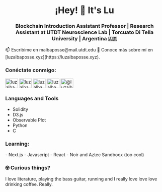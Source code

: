 <h1 align="center">¡Hey! 👋 It's Lu</h1>
<h3 align="center">Blockchain Introduction Assistant Professor | Research Assistant at UTDT Neuroscience Lab | Torcuato Di Tella University | Argentina 🇦🇷</h3>
📫 Escribime en malbaposse@mail.utdt.edu
📄 Conoce más sobre mí en [luzalbaposse.xyz](https://luzalbaposse.xyz).

<h3 align="left">Conéctate conmigo:</h3>
<p align="left">
<a href="https://twitter.com/luzalbaposse" target="blank"><img align="center" src="https://raw.githubusercontent.com/rahuldkjain/github-profile-readme-generator/master/src/images/icons/Social/twitter.svg" alt="luzalbaposse" height="30" width="40" /></a>
<a href="https://linkedin.com/in/luzalbaposse" target="blank"><img align="center" src="https://raw.githubusercontent.com/rahuldkjain/github-profile-readme-generator/master/src/images/icons/Social/linked-in-alt.svg" alt="luzalbaposse" height="30" width="40" /></a>
<a href="https://instagram.com/luzalbaposse" target="blank"><img align="center" src="https://raw.githubusercontent.com/rahuldkjain/github-profile-readme-generator/master/src/images/icons/Social/instagram.svg" alt="luzalbaposse" height="30" width="40" /></a>
<a href="https://www.behance.net/luzalbaposse" target="blank"><img align="center" src="https://raw.githubusercontent.com/rahuldkjain/github-profile-readme-generator/master/src/images/icons/Social/behance.svg" alt="luzalbaposse" height="30" width="40" /></a>
<a href="https://medium.com/@luzalbaposse" target="blank"><img align="center" src="https://raw.githubusercontent.com/rahuldkjain/github-profile-readme-generator/master/src/images/icons/Social/medium.svg" alt="@luzalbaposse" height="30" width="40" /></a>
</p>

<h3 align="left">Languages and Tools</h3>

- Solidity 
- D3.js
- Observable Plot
- Python
- C

<h3 align="left">Learning:</h3>
- Next.js
- Javascript
- React
- Noir and Aztec Sandboox (too cool)

<h3 align="left">🤓 Curious things?
</h3>
I love literature, playing the bass guitar, running and I really love love love drinking coffee. Really.

